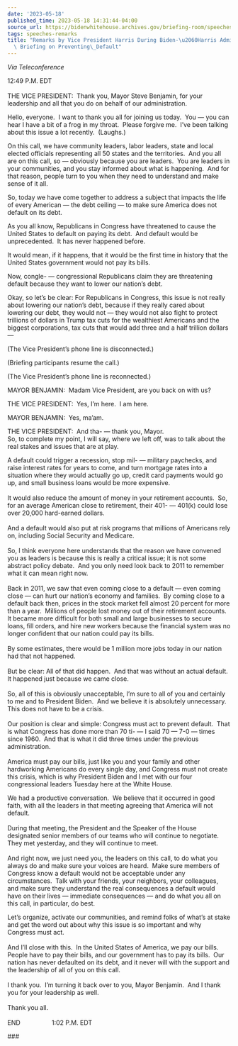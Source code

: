 ```yaml
---
date: '2023-05-18'
published_time: 2023-05-18 14:31:44-04:00
source_url: https://bidenwhitehouse.archives.gov/briefing-room/speeches-remarks/2023/05/18/remarks-by-vice-president-harris-during-biden-harris-administration-briefing-on-preventing-default/
tags: speeches-remarks
title: "Remarks by Vice President Harris During Biden-\u2060Harris Administration\
  \ Briefing on Preventing\_Default"
---
```

 
*Via Teleconference*

  

12:49 P.M. EDT  
   
THE VICE PRESIDENT:  Thank you, Mayor Steve Benjamin, for your
leadership and all that you do on behalf of our administration.  
  
Hello, everyone.  I want to thank you all for joining us today.  You —
you can hear I have a bit of a frog in my throat.  Please forgive me. 
I’ve been talking about this issue a lot recently.  (Laughs.)  
  
On this call, we have community leaders, labor leaders, state and local
elected officials representing all 50 states and the territories.  And
you all are on this call, so — obviously because you are leaders.  You
are leaders in your communities, and you stay informed about what is
happening.  And for that reason, people turn to you when they need to
understand and make sense of it all.  
  
So, today we have come together to address a subject that impacts the
life of every American — the debt ceiling — to make sure America does
not default on its debt.  
  
As you all know, Republicans in Congress have threatened to cause the
United States to default on paying its debt.  And default would be
unprecedented.  It has never happened before.   
  
It would mean, if it happens, that it would be the first time in history
that the United States government would not pay its bills.  
  
Now, congle- — congressional Republicans claim they are threatening
default because they want to lower our nation’s debt.  
  
Okay, so let’s be clear: For Republicans in Congress, this issue is not
really about lowering our nation’s debt, because if they really cared
about lowering our debt, they would not — they would not also fight to
protect trillions of dollars in Trump tax cuts for the wealthiest
Americans and the biggest corporations, tax cuts that would add three
and a half trillion dollars —  
  
(The Vice President’s phone line is disconnected.)  
  
(Briefing participants resume the call.)  
  
(The Vice President’s phone line is reconnected.)  
  
MAYOR BENJAMIN:  Madam Vice President, are you back on with us?  
  
THE VICE PRESIDENT:  Yes, I’m here.  I am here.  
  
MAYOR BENJAMIN:  Yes, ma’am.  
  
THE VICE PRESIDENT:  And tha- — thank you, Mayor.  
So, to complete my point, I will say, where we left off, was to talk
about the real stakes and issues that are at play.   
  
A default could trigger a recession, stop mil- — military paychecks, and
raise interest rates for years to come, and turn mortgage rates into a
situation where they would actually go up, credit card payments would go
up, and small business loans would be more expensive.  
   
It would also reduce the amount of money in your retirement accounts. 
So, for an average American close to retirement, their 401- — 401(k)
could lose over 20,000 hard-earned dollars.  
   
And a default would also put at risk programs that millions of Americans
rely on, including Social Security and Medicare.  
   
So, I think everyone here understands that the reason we have convened
you as leaders is because this is really a critical issue; it is not
some abstract policy debate.  And you only need look back to 2011 to
remember what it can mean right now.  
   
Back in 2011, we saw that even coming close to a default — even coming
close — can hurt our nation’s economy and families.  By coming close to
a default back then, prices in the stock market fell almost 20 percent
for more than a year.  Millions of people lost money out of their
retirement accounts.  It became more difficult for both small and large
businesses to secure loans, fill orders, and hire new workers because
the financial system was no longer confident that our nation could pay
its bills.  
   
By some estimates, there would be 1 million more jobs today in our
nation had that not happened.   
   
But be clear: All of that did happen.  And that was without an actual
default.  It happened just because we came close.  
   
So, all of this is obviously unacceptable, I’m sure to all of you and
certainly to me and to President Biden.  And we believe it is absolutely
unnecessary.  This does not have to be a crisis.  
   
Our position is clear and simple: Congress must act to prevent default. 
That is what Congress has done more than 70 ti- — I said 70 — 7-0 —
times since 1960.  And that is what it did three times under the
previous administration.  
   
America must pay our bills, just like you and your family and other
hardworking Americans do every single day, and Congress must not create
this crisis, which is why President Biden and I met with our four
congressional leaders Tuesday here at the White House.   
  
We had a productive conversation.  We believe that it occurred in good
faith, with all the leaders in that meeting agreeing that America will
not default.  
   
During that meeting, the President and the Speaker of the House
designated senior members of our teams who will continue to negotiate. 
They met yesterday, and they will continue to meet.   
   
And right now, we just need you, the leaders on this call, to do what
you always do and make sure your voices are heard.  Make sure members of
Congress know a default would not be acceptable under any
circumstances.  Talk with your friends, your neighbors, your colleagues,
and make sure they understand the real consequences a default would have
on their lives — immediate consequences — and do what you all on this
call, in particular, do best.  
  
Let’s organize, activate our communities, and remind folks of what’s at
stake and get the word out about why this issue is so important and why
Congress must act.   
   
And I’ll close with this.  In the United States of America, we pay our
bills.  People have to pay their bills, and our government has to pay
its bills.  Our nation has never defaulted on its debt, and it never
will with the support and the leadership of all of you on this call.  
   
I thank you.  I’m turning it back over to you, Mayor Benjamin.  And I
thank you for your leadership as well.  
   
Thank you all.  
   
END                  1:02 P.M. EDT

\###

  
